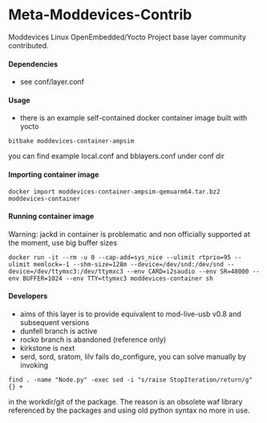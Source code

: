 Meta-Moddevices-Contrib
================================

Moddevices Linux OpenEmbedded/Yocto Project base layer community contributed.

#### Dependencies

- see conf/layer.conf

#### Usage

- there is an example self-contained docker container image built with yocto

```
bitbake moddevices-container-ampsim
```

you can find example local.conf and bblayers.conf under conf dir

#### Importing container image

```
docker import moddevices-container-ampsim-qemuarm64.tar.bz2 moddevices-container
```

#### Running container image

Warning: jackd in container is problematic and non officially supported at the moment, use big buffer sizes

```
docker run -it --rm -u 0 --cap-add=sys_nice --ulimit rtprio=95 --ulimit memlock=-1 --shm-size=128m --device=/dev/snd:/dev/snd --device=/dev/ttymxc3:/dev/ttymxc3 --env CARD=i2saudio --env SR=48000 --env BUFFER=1024 --env TTY=ttymxc3 moddevices-container sh
```

#### Developers

- aims of this layer is to provide equivalent to mod-live-usb v0.8 and subsequent versions
- dunfell branch is active
- rocko branch is abandoned (reference only)
- kirkstone is next
- serd, sord, sratom, lilv fails do_configure, you can solve manually by invoking

```
find . -name "Node.py" -exec sed -i "s/raise StopIteration/return/g" {} +
```

in the workdir/git of the package. The reason is an obsolete waf library referenced by the packages
and using old python syntax no more in use.
